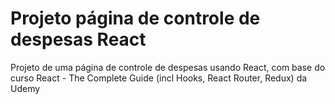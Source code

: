 # Projeto página de controle de despesas React

Projeto de uma página de controle de despesas usando React, com base do curso React - The Complete Guide (incl Hooks, React Router, Redux) da Udemy

